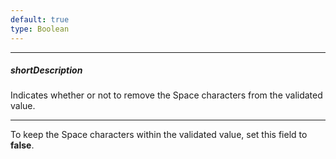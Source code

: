 ```yaml
---
default: true
type: Boolean
---
```

---
##### shortDescription
Indicates whether or not to remove the Space characters from the validated value.

---
To keep the Space characters within the validated value, set this field to **false**.